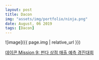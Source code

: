```yaml
---
layout: post
title: Dacon 
img: "assets/img/portfolio/ninja.png"
date: August, 06 2019
tags: [Dacon]
---
```


![image]({{ page.img | relative_url }})

[데이콘 Mission 9: 펀다 상점 매출 예측 경진대회](https://dacon.io/cpt9)

